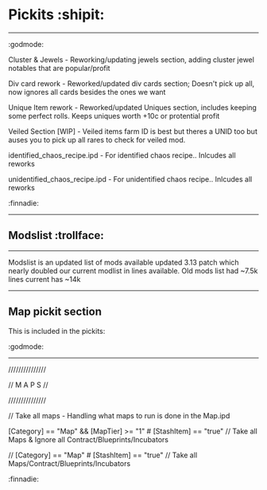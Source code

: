 # Pickits :shipit:

_____________
:godmode:

Cluster & Jewels - Reworking/updating jewels section, adding cluster jewel notables that are popular/profit

Div card rework - Reworked/updated div cards section; Doesn't pick up all, now ignores all cards besides the ones we want

Unique Item rework - Reworked/updated Uniques section, includes keeping some perfect rolls. Keeps uniques worth +10c or protential profit

Veiled Section [WIP] - Veiled items farm ID is best but theres a UNID too but auses you to pick up all rares to check for veiled mod.

identified_chaos_recipe.ipd - For identified chaos recipe.. Inlcudes all reworks

unidentified_chaos_recipe.ipd - For unidentified chaos recipe.. Inlcudes all reworks

:finnadie:
_____________

## Modslist :trollface:
_____________

Modslist is an updated list of mods available updated 3.13 patch which nearly doubled our current modlist in lines available. Old mods list had ~7.5k lines current has ~14k

_____________

## Map pickit section

This is included in the pickits:

:godmode:

_____________
///////////////

// M A P S //

///////////////

// Take all maps - Handling what maps to run is done in the Map.ipd

[Category] == "Map" && [MapTier] >= "1"         # [StashItem] == "true" // Take all Maps & Ignore all Contract/Blueprints/Incubators

// [Category] == "Map"                          # [StashItem] == "true" // Take all Maps/Contract/Blueprints/Incubators

:finnadie:
